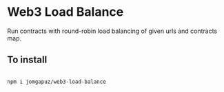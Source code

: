 # Web3 Load Balance

Run contracts with round-robin load balancing of given urls and contracts map.

## To install

```bash

npm i jomgapuz/web3-load-balance

```
